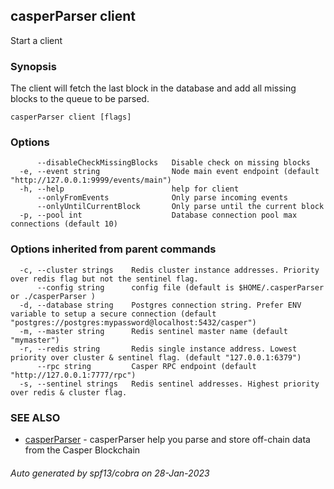 ## casperParser client

Start a client

### Synopsis

The client will fetch the last block in the database and add all missing blocks to the queue to be parsed.

```
casperParser client [flags]
```

### Options

```
      --disableCheckMissingBlocks   Disable check on missing blocks
  -e, --event string                Node main event endpoint (default "http://127.0.0.1:9999/events/main")
  -h, --help                        help for client
      --onlyFromEvents              Only parse incoming events
      --onlyUntilCurrentBlock       Only parse until the current block
  -p, --pool int                    Database connection pool max connections (default 10)
```

### Options inherited from parent commands

```
  -c, --cluster strings    Redis cluster instance addresses. Priority over redis flag but not the sentinel flag.
      --config string      config file (default is $HOME/.casperParser or ./casperParser )
  -d, --database string    Postgres connection string. Prefer ENV variable to setup a secure connection (default "postgres://postgres:mypassword@localhost:5432/casper")
  -m, --master string      Redis sentinel master name (default "mymaster")
  -r, --redis string       Redis single instance address. Lowest priority over cluster & sentinel flag. (default "127.0.0.1:6379")
      --rpc string         Casper RPC endpoint (default "http://127.0.0.1:7777/rpc")
  -s, --sentinel strings   Redis sentinel addresses. Highest priority over redis & cluster flag.
```

### SEE ALSO

* [casperParser](casperParser.md)	 - casperParser help you parse and store off-chain data from the Casper Blockchain

###### Auto generated by spf13/cobra on 28-Jan-2023
